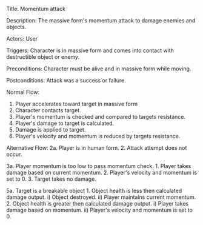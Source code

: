 Title: Momentum attack 

Description: The massive form's momentum attack to damage enemies and objects.

Actors: User

Triggers: Character is in massive form and comes into contact with destructible object or enemy.

Preconditions: Character must be alive and in massive form while moving.

Postconditions: Attack was a success or failure.

Normal Flow:
1. Player accelerates toward target in massive form
2. Character contacts target.
3. Player's momentum is checked and compared to targets resistance.
4. Player's damage to target is calculated.
5. Damage is applied to target.
6. Player's velocity and momentum is reduced by targets resistance.


Alternative Flow:
2a. Player is in human form.
	2. Attack attempt does not occur.

3a. Player momentum is too low to pass momentum check.
	1. Player takes damage based on current momentum.
	2. Player's velocity and momentum is set to 0.
	3. Target takes no damage.

5a. Target is a breakable object
	1. Object health is less then calculated damage output.
		i) Object destroyed.
		ii) Player maintains current momentum.
	2. Object health is greater then calculated damage output.
		i) Player takes damage based on momentum.
		ii) Player's velocity and momentum is set to 0.
		
